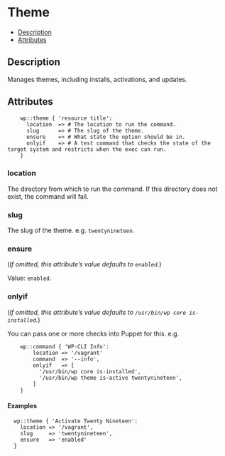 # Theme

* [Description](/classes/theme.html#description)
* [Attributes](/classes/theme.html#attributes)

## Description

Manages themes, including installs, activations, and updates.

## Attributes
```puppet
    wp::theme { 'resource title':
      location  => # The location to run the command.
      slug      => # The slug of the theme.
      ensure    => # What state the option should be in.
      onlyif    => # A test command that checks the state of the target system and restricts when the exec can run.
    }
```

### location

The directory from which to run the command. If this directory does not exist, the command will fail.

### slug

The slug of the theme. e.g. `twentynineteen`.

### ensure

(*If omitted, this attribute’s value defaults to `enabled`.*)

Value: `enabled`.

### onlyif

(*If omitted, this attribute’s value defaults to `/usr/bin/wp core is-installed`.*)

You can pass one or more checks into Puppet for this. e.g.

```puppet
    wp::command { 'WP-CLI Info':
        location => '/vagrant'
        command  => '--info',
        onlyif   => [
          '/usr/bin/wp core is-installed',
          '/usr/bin/wp theme is-active twentynineteen',
        ]
    }
```

#### Examples
```puppet
  wp::theme { 'Activate Twenty Nineteen':
    location => '/vagrant',
    slug     => 'twentynineteen',
    ensure   => 'enabled'
  }
```
